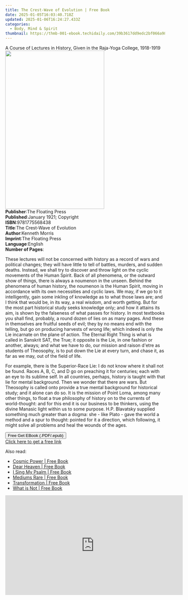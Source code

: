 ```yaml
---
title: The Crest-Wave of Evolution | Free Book
date: 2025-01-05T16:03:40.718Z
updated: 2025-01-06T16:24:27.433Z
categories:
  - Body, Mind & Spirit
thumbnail: https://thmb-001-ebook.techidaily.com/39b3617dd9edc2bf066a989cd62f3c50bc75f0bb693610ff18ab139c532d46b5.jpg
---
```

<main id="book-container">
  <div class="flex flex-col">
    <div class="book-brief flex-1 py-6 px-4 sm:p-6 md:py-10 md:px-8">
      <!-- brief-->
      <div class="book-brief-main">
        A Course of Lectures in History, Given in the Raja-Yoga College,
        1918-1919
      </div>
    </div>
    <div
      class="book-meta-info flex-1 grid gap-4 col-start-1 col-end-3 row-start-1 sm:mb-6 sm:grid-cols-4 lg:gap-6 lg:col-start-2 lg:row-end-6 lg:row-span-6 lg:mb-0"
    >
      <div
        class="book-meta-info-left place-content-center mt-4 p-4 text-sm leading-6 col-start-2 col-span-2 dark:text-slate-400"
      >
        <img
          class="w-full h-500 object-cover rounded-lg sm:h-255 sm:col-span-2 lg:col-span-full"
          src="https://img-001-ebook.techidaily.com/ded95ac7557d73e2affe5e10a2cdb95d8e089996861a441b91fb6768e8f7da93.jpg"
          alt=""
          width="312"
          height="500"
        />
      </div>
      <div
        class="book-meta-info-right mt-2 col-start-1 row-start-2 col-span-3 self-center"
      >
        <!-- meta data  -->
        <div class="flex flex-col px-4 md:px-8">
          <div class="flex-1">
            <strong>Publisher</strong>:<span class="px-2"
              >The Floating Press</span
            >
          </div>
          <div class="flex-1">
            <strong>Published</strong>:<span class="px-2"
              >January 1921; Copyright</span
            >
          </div>
          <div class="flex-1">
            <strong>ISBN</strong>:<span class="px-2">9781775568438</span>
          </div>
          <div class="flex-1">
            <strong>Title</strong>:<span class="px-2"
              >The Crest-Wave of Evolution</span
            >
          </div>
          <div class="flex-1">
            <strong>Author</strong>:<span class="px-2">Kenneth Morris</span>
          </div>
          <div class="flex-1">
            <strong>Imprint</strong>:<span class="px-2"
              >The Floating Press</span
            >
          </div>
          <div class="flex-1">
            <strong>Language</strong>:<span class="px-2">English</span>
          </div>
          <div class="flex-1">
            <strong>Number of Pages</strong>:<span class="px-2"></span>
          </div>
        </div>
      </div>
    </div>
    <div class="book-description flex-1 py-6 px-4 sm:p-6 md:py-10 md:px-8">
      <div class="book-description-main">
        <div accordion-content="" id="description">
          <p>
            These lectures will not be concerned with history as a record of
            wars and political changes; they will have little to tell of
            battles, murders, and sudden deaths. Instead, we shall try to
            discover and throw light on the cyclic movements of the Human
            Spirit. Back of all phenomena, or the outward show of things, there
            is always a noumenon in the unseen. Behind the phenomena of human
            history, the noumenon is the Human Spirit, moving in accordance with
            its own necessities and cyclic laws. We may, if we go to it
            intelligently, gain some inkling of knowledge as to what those laws
            are; and I think that would be, in its way, a real wisdom, and worth
            getting. But for the most part historical study seeks knowledge
            only; and how it attains its aim, is shown by the falseness of what
            passes for history. In most textbooks you shall find, probably, a
            round dozen of lies on as many pages. And these in themselves are
            fruitful seeds of evil; they by no means end with the telling, but
            go on producing harvests of wrong life; which indeed is only the Lie
            incarnate on the plane of action. The Eternal Right Thing is what is
            called in Sanskrit SAT, the True; it opposite is the Lie, in one
            fashion or another, always; and what we have to do, our mission and
            raison d'etre as students of Theosophy, is to put down the Lie at
            every turn, and chase it, as far as we may, out of the field of
            life.
          </p>
          <p>
            For example, there is the Superior-Race Lie: I do not know where it
            shall not be found. Races A, B, C, and D go on preaching it for
            centuries; each with an eye to its sublime self. In all countries,
            perhaps, history is taught with that lie for mental background. Then
            we wonder that there are wars. But Theosophy is called onto provide
            a true mental background for historical study; and it alone can do
            so. It is the mission of Point Loma, among many other things, to
            float a true philosophy of history on to the currents of
            world-thought: and for this end it is our business to be thinkers,
            using the divine Manasic light within us to some purpose. H.P.
            Blavatsky supplied something much greater than a dogma: she - like
            Plato - gave the world a method and a spur to thought: pointed for
            it a direction, which following, it might solve all problems and
            heal the wounds of the ages.
          </p>
        </div>
        <div class="accordion-fader"></div>
      </div>
    </div>
    <div class="book-excerpts flex-1 py-6 px-4 sm:p-6 md:py-10 md:px-8"></div>
    <div
      class="book-about-author flex-1 py-6 px-4 sm:p-6 md:py-10 md:px-8"
    ></div>
    <div class="book-free-get flex-1 py-6 px-4 sm:p-6 md:py-10 md:px-8">
      <button
        id="btn-free-get"
        class="bg-blue-500 hover:bg-blue-700 text-white font-bold py-2 px-4 rounded"
      >
        Free Get EBook (.PDF/.epub)
      </button>
      <div id="countdown-display" class="px-2 text-lg mt-2"></div>
      <a
        id="free-link"
        class="hidden bg-blue-500 hover:bg-blue-700 text-white font-bold py-2 px-4 rounded"
        href="https://www.ebooks.com/en-us/book/435880/the-crest-wave-of-evolution/kenneth-morris/"
        target="_blank"
        >Click here to get a free link</a
      >
    </div>
    <script>
      let countdownTime = 0;
      let countdownInterval = null;
      document
        .getElementById('btn-free-get')
        .addEventListener('click', startCountdown);
      function startCountdown() {
        countdownTime = new Date().getTime() + 60000 * 3;
        countdownInterval = setInterval(updateCountdown, 1000);
        document.getElementById('btn-free-get').disabled = true;
        document
          .getElementById('btn-free-get')
          .classList.add('bg-gray-500', 'cursor-not-allowed');
      }
      function updateCountdown() {
        let currentTime = new Date().getTime();
        let timeLeft = countdownTime - currentTime;
        let secondsLeft = Math.floor(timeLeft / 1000);
        document.getElementById('countdown-display').innerHTML =
          `Remaining time: ${secondsLeft} seconds.`;
        if (secondsLeft <= 0) {
          clearInterval(countdownInterval);
          document.getElementById('btn-free-get').classList.add('hidden');
          document.getElementById('free-link').classList.remove('hidden');
          document.getElementById('countdown-display').innerHTML = '';
        }
      }
    </script>
  </div>
</main>

<ins class="adsbygoogle"
      style="display:block"
      data-ad-client="ca-pub-7571918770474297"
      data-ad-slot="8358498916"
      data-ad-format="auto"
      data-full-width-responsive="true"></ins>
    

<span class="atpl-alsoreadstyle">Also read:</span>
<div><ul>
<li><a href="https://novels-ebooks.techidaily.com/210132053-9781787135765-cosmic-power/"><u>Cosmic Power | Free Book</u></a></li>
<li><a href="https://novels-ebooks.techidaily.com/210132689-9789464072228-dear-heaven/"><u>Dear Heaven | Free Book</u></a></li>
<li><a href="https://novels-ebooks.techidaily.com/210132702-9781953791115-i-sing-my-psalm/"><u>I Sing My Psalm | Free Book</u></a></li>
<li><a href="https://novels-ebooks.techidaily.com/210131800-9780795316944-mediums-rare/"><u>Mediums Rare | Free Book</u></a></li>
<li><a href="https://novels-ebooks.techidaily.com/210132461-9781952871153-transformation/"><u>Transformation | Free Book</u></a></li>
<li><a href="https://novels-ebooks.techidaily.com/210132697-9788792633644-what-is-not/"><u>What is Not | Free Book</u></a></li>
</ul></div>

<!-- affiliate ads begin -->
<iframe width="560" height="315" src="https://www.youtube.com/embed/ZeYbTVeaXg0?si=rwLL1DbBoX26BGjm" title="YouTube video player" frameborder="0" allow="accelerometer; autoplay; clipboard-write; encrypted-media; gyroscope; picture-in-picture; web-share" referrerpolicy="strict-origin-when-cross-origin" allowfullscreen></iframe>
<!-- affiliate ads end -->

